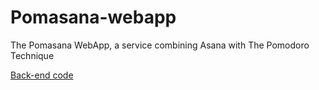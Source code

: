 Pomasana-webapp
===============

The Pomasana WebApp, a service combining Asana with The Pomodoro Technique

[Back-end code](https://github.com/brescia123/pomasana-api)
